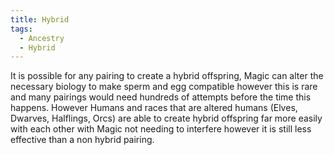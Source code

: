 ```yaml
---
title: Hybrid
tags:
  - Ancestry
  - Hybrid
---
```


It is possible for any pairing to create a hybrid offspring, Magic can alter the necessary biology to make sperm and egg compatible however this is rare and many pairings would need hundreds of attempts before the time this happens. However Humans and races that are altered humans (Elves, Dwarves, Halflings, Orcs) are able to create hybrid offspring far more easily with each other with Magic not needing to interfere however it is still less effective than a non hybrid pairing.